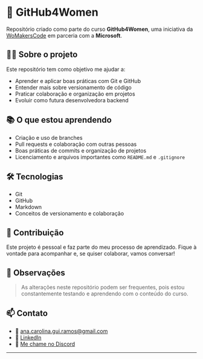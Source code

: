 # 🚀 GitHub4Women

Repositório criado como parte do curso **GitHub4Women**, uma iniciativa da [WoMakersCode](https://womakerscode.org/) em parceria com a **Microsoft**.

## 👩‍💻 Sobre o projeto

Este repositório tem como objetivo me ajudar a:

- Aprender e aplicar boas práticas com Git e GitHub
- Entender mais sobre versionamento de código
- Praticar colaboração e organização em projetos
- Evoluir como futura desenvolvedora backend

## 📚 O que estou aprendendo

- Criação e uso de branches
- Pull requests e colaboração com outras pessoas
- Boas práticas de commits e organização de projetos
- Licenciamento e arquivos importantes como `README.md` e `.gitignore`

## 🛠 Tecnologias

- Git
- GitHub
- Markdown
- Conceitos de versionamento e colaboração

## 🤝 Contribuição

Este projeto é pessoal e faz parte do meu processo de aprendizado. Fique à vontade para acompanhar e, se quiser colaborar, vamos conversar!

## 📌 Observações

> As alterações neste repositório podem ser frequentes, pois estou constantemente testando e aprendendo com o conteúdo do curso.

## 📫 Contato

- 📧 ana.carolina.gui.ramos@gmail.com  
- 💼 [LinkedIn](https://www.linkedin.com/in/ana-carolina-guimar%C3%A3es-ramos/)  
- 💬 [Me chame no Discord](https://discord.com/users/499543712305774593)

---

